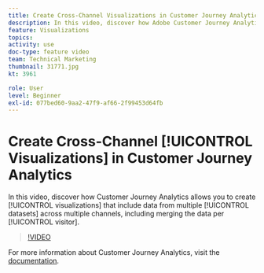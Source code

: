 ```yaml
---
title: Create Cross-Channel Visualizations in Customer Journey Analytics
description: In this video, discover how Adobe Customer Journey Analytics allows you to create visualizations that include data from multiple data sets across multiple channels, including merging the data per visitor.
feature: Visualizations
topics: 
activity: use
doc-type: feature video
team: Technical Marketing
thumbnail: 31771.jpg
kt: 3961

role: User
level: Beginner
exl-id: 077bed60-9aa2-47f9-af66-2f99453d64fb
---
```

# Create Cross-Channel [!UICONTROL Visualizations] in Customer Journey Analytics

In this video, discover how Customer Journey Analytics allows you to create [!UICONTROL visualizations] that include data from multiple [!UICONTROL datasets] across multiple channels, including merging the data per [!UICONTROL visitor].

>[!VIDEO](https://video.tv.adobe.com/v/31771/?quality=12&learn=on)

For more information about Customer Journey Analytics, visit the [documentation](https://experienceleague.adobe.com/docs/analytics-platform/using/cja-landing.html).
